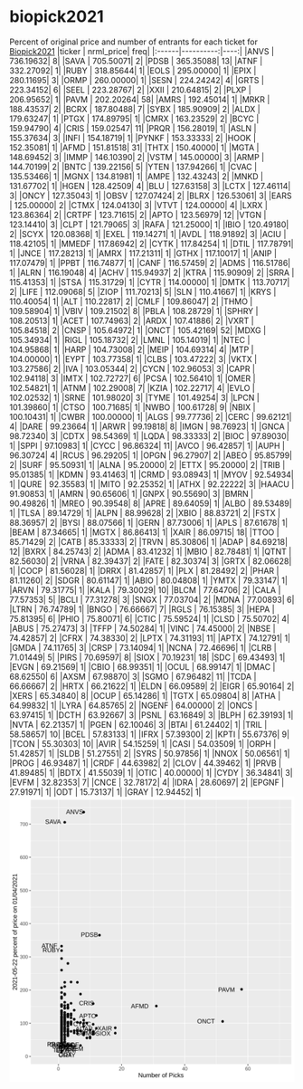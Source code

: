 # biopick2021
Percent of original price and number of entrants for each ticket for [Biopick2021](https://twitter.com/hashtag/Biopick2021)
|ticker | nrml_price| freq|
|:------|----------:|----:|
|ANVS   |  736.19632|    8|
|SAVA   |  705.50071|    2|
|PDSB   |  365.35088|   13|
|ATNF   |  332.27092|    1|
|RUBY   |  318.85644|    1|
|EOLS   |  295.00000|    1|
|EPIX   |  280.11695|    3|
|ORMP   |  260.00000|    1|
|SESN   |  224.24242|    4|
|GRTS   |  223.34152|    6|
|SEEL   |  223.28767|    2|
|XXII   |  210.64815|    2|
|PLXP   |  206.95652|    1|
|PAVM   |  202.20264|   58|
|AMRS   |  192.45014|    1|
|MRKR   |  188.43537|    2|
|BCRX   |  187.80488|    7|
|SYBX   |  185.90909|    2|
|ALDX   |  179.63247|    1|
|PTGX   |  174.89795|    1|
|CMRX   |  163.23529|    2|
|BCYC   |  159.94790|    4|
|CRIS   |  159.02547|   11|
|PRQR   |  156.28019|    1|
|ASLN   |  155.37634|    3|
|INFI   |  154.18719|    1|
|PYNKF  |  153.33333|    2|
|HOOK   |  152.35081|    1|
|AFMD   |  151.81518|   31|
|THTX   |  150.40000|    1|
|MGTA   |  148.69452|    3|
|IMMP   |  146.10390|    2|
|VSTM   |  145.00000|    3|
|ARMP   |  144.70199|    2|
|BNTC   |  139.22156|    5|
|YTEN   |  137.94266|    1|
|CVAC   |  135.53466|    1|
|MGNX   |  134.81981|    1|
|AMPE   |  132.43243|    2|
|MNKD   |  131.67702|    1|
|HGEN   |  128.42509|    4|
|BLU    |  127.63158|    3|
|LCTX   |  127.46114|    3|
|ONCY   |  127.35043|    1|
|OBSV   |  127.07424|    2|
|BLRX   |  126.53061|    3|
|EARS   |  125.00000|    2|
|CTMX   |  124.04130|    3|
|VTVT   |  124.00000|    4|
|LXRX   |  123.86364|    2|
|CRTPF  |  123.71615|    2|
|APTO   |  123.56979|   12|
|VTGN   |  123.14410|    3|
|CLPT   |  121.79065|    3|
|RAFA   |  121.25000|    1|
|IBIO   |  120.49180|    2|
|SCYX   |  120.08368|    1|
|EXEL   |  119.14271|    1|
|AVDL   |  118.91892|    3|
|ACIU   |  118.42105|    1|
|MMEDF  |  117.86942|    2|
|CYTK   |  117.84254|    1|
|DTIL   |  117.78791|    1|
|JNCE   |  117.28213|    1|
|AMRX   |  117.21311|    1|
|GTHX   |  117.10017|    1|
|ANIP   |  117.07479|    1|
|PPBT   |  116.74877|    1|
|CANF   |  116.57459|    2|
|ADMS   |  116.51786|    1|
|ALRN   |  116.19048|    4|
|ACHV   |  115.94937|    2|
|KTRA   |  115.90909|    2|
|SRRA   |  115.41353|    1|
|STSA   |  115.31729|    1|
|CYTR   |  114.00000|    1|
|DMTK   |  113.70717|    2|
|LIFE   |  112.09068|    5|
|ZIOP   |  111.70213|    5|
|SLN    |  110.41667|    1|
|KRYS   |  110.40054|    1|
|ALT    |  110.22817|    2|
|CMLF   |  109.86047|    2|
|THMO   |  109.58904|    1|
|VBIV   |  109.21502|    8|
|PBLA   |  108.28729|    1|
|SPHRY  |  108.20513|    1|
|ACET   |  107.74963|    2|
|ARDX   |  107.41886|    2|
|VXRT   |  105.84518|    2|
|CNSP   |  105.64972|    1|
|ONCT   |  105.42169|   52|
|MDXG   |  105.34934|    1|
|RIGL   |  105.18732|    2|
|LMNL   |  105.14019|    1|
|NTEC   |  104.95868|    1|
|HARP   |  104.73008|    2|
|MEIP   |  104.69314|    4|
|MTP    |  104.00000|    1|
|EYPT   |  103.77358|    1|
|CLBS   |  103.47222|    3|
|VKTX   |  103.27586|    2|
|IVA    |  103.05344|    2|
|CYCN   |  102.96053|    3|
|CAPR   |  102.94118|    3|
|IMTX   |  102.72727|    6|
|PCSA   |  102.56410|    1|
|OMER   |  102.54821|    1|
|ATNM   |  102.29008|    7|
|KZIA   |  102.22717|    4|
|EVLO   |  102.02532|    1|
|SRNE   |  101.98020|    3|
|TYME   |  101.49254|    3|
|LPCN   |  101.39860|    1|
|CTSO   |  100.71685|    1|
|NWBO   |  100.61728|    9|
|NBIX   |  100.10431|    1|
|CWBR   |  100.00000|    1|
|ALGS   |   99.77736|    2|
|CERC   |   99.62121|    4|
|DARE   |   99.23664|    1|
|ARWR   |   99.19818|    8|
|IMGN   |   98.76923|    1|
|GNCA   |   98.72340|    3|
|CDTX   |   98.54369|    1|
|LQDA   |   98.33333|    2|
|BIOC   |   97.89030|    1|
|SPPI   |   97.10983|    1|
|CYCC   |   96.86324|   11|
|AVCO   |   96.42857|    1|
|AUPH   |   96.30724|    4|
|RCUS   |   96.29205|    1|
|OPGN   |   96.27907|    2|
|ABEO   |   95.85799|    2|
|SURF   |   95.50931|    1|
|ALNA   |   95.20000|    2|
|ETTX   |   95.20000|    2|
|TRIB   |   95.01385|    1|
|KDMN   |   93.41463|    1|
|CRMD   |   93.08943|    1|
|MYOV   |   92.54934|    1|
|QURE   |   92.35583|    1|
|MITO   |   92.25352|    1|
|ATHX   |   92.22222|    3|
|HAACU  |   91.90853|    1|
|AMRN   |   90.65606|    1|
|GNPX   |   90.55690|    3|
|BMRN   |   90.49826|    1|
|MREO   |   90.39548|    8|
|APRE   |   89.64059|    1|
|ALBO   |   89.53489|    1|
|TLSA   |   89.14729|    1|
|ALPN   |   88.99628|    2|
|XBIO   |   88.83721|    2|
|FSTX   |   88.36957|    2|
|BYSI   |   88.07566|    1|
|GERN   |   87.73006|    1|
|APLS   |   87.61678|    1|
|BEAM   |   87.34665|    1|
|MGTX   |   86.86413|    1|
|XAIR   |   86.09715|   18|
|TTOO   |   85.71429|    2|
|CATB   |   85.33333|    2|
|TRVN   |   85.30806|    1|
|ADAP   |   84.69218|   12|
|BXRX   |   84.25743|    2|
|ADMA   |   83.41232|    1|
|MBIO   |   82.78481|    1|
|QTNT   |   82.56030|    2|
|VRNA   |   82.39437|    2|
|FATE   |   82.30374|    3|
|GRTX   |   82.06628|    1|
|COCP   |   81.56028|    1|
|DRRX   |   81.42857|    1|
|PLX    |   81.28492|    2|
|PHAR   |   81.11260|    2|
|SDGR   |   80.61147|    1|
|ABIO   |   80.04808|    1|
|YMTX   |   79.33147|    1|
|ARVN   |   79.31775|    1|
|KALA   |   79.30029|   10|
|BLCM   |   77.64706|    2|
|CALA   |   77.57353|    5|
|BCLI   |   77.31278|    3|
|SNGX   |   77.03704|    2|
|MDNA   |   77.00893|    6|
|LTRN   |   76.74789|    1|
|BNGO   |   76.66667|    7|
|RGLS   |   76.15385|    3|
|HEPA   |   75.81395|    6|
|PHIO   |   75.80071|    6|
|CTIC   |   75.59524|    1|
|CLSD   |   75.50702|    4|
|ABUS   |   75.27473|    3|
|TFFP   |   74.50284|    1|
|VINC   |   74.45000|    2|
|NBSE   |   74.42857|    2|
|CFRX   |   74.38330|    2|
|LPTX   |   74.31193|   11|
|APTX   |   74.12791|    1|
|GMDA   |   74.11765|    3|
|CRSP   |   73.14094|    1|
|NCNA   |   72.46696|    1|
|CLRB   |   71.01449|    5|
|PIRS   |   70.69597|    8|
|SIOX   |   70.19231|   18|
|SDC    |   69.43493|    1|
|EVGN   |   69.21569|    1|
|CBIO   |   68.99351|    1|
|OCUL   |   68.99147|    1|
|DMAC   |   68.62550|    6|
|AXSM   |   67.98870|    3|
|SGMO   |   67.96482|   11|
|TCDA   |   66.66667|    2|
|HRTX   |   66.21622|    1|
|ELDN   |   66.09589|    2|
|EIGR   |   65.90164|    2|
|XERS   |   65.34840|    8|
|OCUP   |   65.14286|    1|
|TGTX   |   65.09804|    8|
|ATHA   |   64.99832|    1|
|LYRA   |   64.85765|    2|
|NGENF  |   64.00000|    2|
|ONCS   |   63.97415|    1|
|DCTH   |   63.92667|    3|
|PSNL   |   63.16849|    3|
|BLPH   |   62.39193|    1|
|NVTA   |   62.21357|    1|
|PGEN   |   62.10046|    3|
|BTAI   |   61.24402|    1|
|TRIL   |   58.58657|   10|
|BCEL   |   57.83133|    1|
|IFRX   |   57.39300|    2|
|KPTI   |   55.67376|    9|
|TCON   |   55.30303|   10|
|AVIR   |   54.15259|    1|
|CASI   |   54.03509|    1|
|ORPH   |   51.42857|    1|
|SLDB   |   51.27551|    2|
|SYRS   |   50.97856|    1|
|NNOX   |   50.06561|    1|
|PROG   |   46.93487|    1|
|CRDF   |   44.63982|    2|
|CLOV   |   44.39462|    1|
|PRVB   |   41.89485|    1|
|BDTX   |   41.55039|    1|
|OTIC   |   40.00000|    1|
|CYDY   |   36.34841|    3|
|EVFM   |   32.82353|    7|
|CNCE   |   32.78172|    4|
|IDRA   |   28.60697|    2|
|EPGNF  |   27.91971|    1|
|ODT    |   15.73137|    1|
|GRAY   |   12.94452|    1|
![retvspicks](biopicks.png?raw=true)
